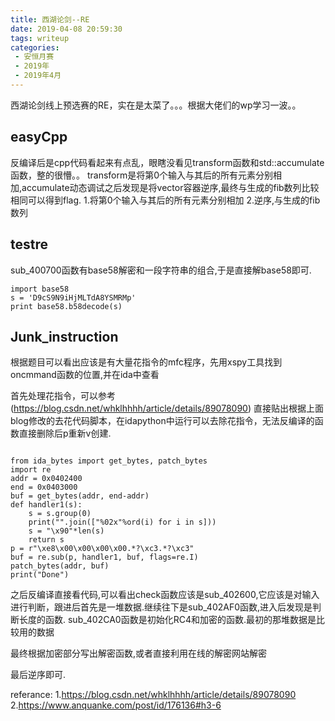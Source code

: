 ```yaml
---
title: 西湖论剑--RE
date: 2019-04-08 20:59:30
tags: writeup
categories:
 - 安恒月赛
 - 2019年
 - 2019年4月
---
```

西湖论剑线上预选赛的RE，实在是太菜了。。。根据大佬们的wp学习一波。。

## easyCpp

反编译后是cpp代码看起来有点乱，眼瞎没看见transform函数和std::accumulate函数，整的很懵。。
transform是将第0个输入与其后的所有元素分别相加,accumulate动态调试之后发现是将vector容器逆序,最终与生成的fib数列比较相同可以得到flag.
1.将第0个输入与其后的所有元素分别相加
2.逆序,与生成的fib数列

## testre

sub_400700函数有base58解密和一段字符串的组合,于是直接解base58即可.
```
import base58
s = 'D9cS9N9iHjMLTdA8YSMRMp'
print base58.b58decode(s)
```

## Junk_instruction

根据题目可以看出应该是有大量花指令的mfc程序，先用xspy工具找到oncmmand函数的位置,并在ida中查看

首先处理花指令，可以参考(https://blog.csdn.net/whklhhhh/article/details/89078090)
直接贴出根据上面blog修改的去花代码脚本，在idapython中运行可以去除花指令，无法反编译的函数直接删除后p重新v创建.

```

from ida_bytes import get_bytes, patch_bytes
import re
addr = 0x0402400
end = 0x0403000
buf = get_bytes(addr, end-addr)
def handler1(s):
    s = s.group(0)
    print("".join(["%02x"%ord(i) for i in s]))
    s = "\x90"*len(s)
    return s
p = r"\xe8\x00\x00\x00\x00.*?\xc3.*?\xc3"
buf = re.sub(p, handler1, buf, flags=re.I)
patch_bytes(addr, buf)
print("Done")

```

之后反编译直接看代码,可以看出check函数应该是sub_402600,它应该是对输入进行判断，跟进后首先是一堆数据.继续往下是sub_402AF0函数,进入后发现是判断长度的函数.
sub_402CA0函数是初始化RC4和加密的函数.最初的那堆数据是比较用的数据

最终根据加密部分写出解密函数,或者直接利用在线的解密网站解密

最后逆序即可.

referance: 
    1.https://blog.csdn.net/whklhhhh/article/details/89078090
    2.https://www.anquanke.com/post/id/176136#h3-6